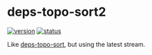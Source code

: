 # deps-topo-sort2
[![version](https://img.shields.io/npm/v/deps-topo-sort2.svg)](https://www.npmjs.org/package/deps-topo-sort2)
[![status](https://travis-ci.org/zoubin/deps-topo-sort2.svg?branch=master)](https://travis-ci.org/zoubin/deps-topo-sort2)

Like [deps-topo-sort](https://github.com/andreypopp/deps-topo-sort), but using the latest stream.
